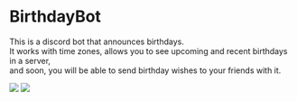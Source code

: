 # BirthdayBot

This is a discord bot that announces birthdays.  
It works with time zones, allows you to see upcoming and recent birthdays in a server,  
and soon, you will be able to send birthday wishes to your friends with it.  

![](https://discordbots.org/api/widget/490743434773266432.svg)
![](https://botsfordiscord.com/api/bot/490743434773266432/widget?theme=verified)
